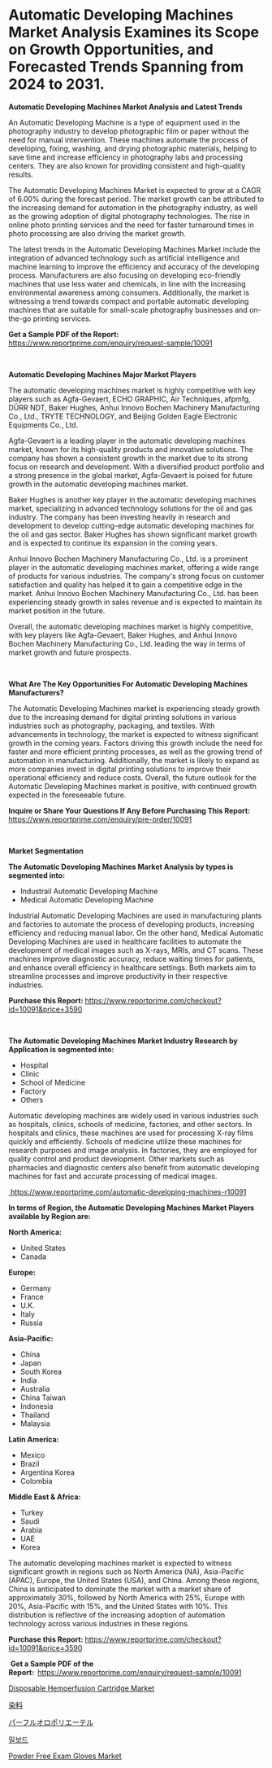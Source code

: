 <p><h1>Automatic Developing Machines Market Analysis Examines its Scope on Growth Opportunities, and Forecasted Trends Spanning from 2024 to 2031.</h1></p><p><strong>Automatic Developing Machines Market Analysis and Latest Trends</strong></p>
<p><p>An Automatic Developing Machine is a type of equipment used in the photography industry to develop photographic film or paper without the need for manual intervention. These machines automate the process of developing, fixing, washing, and drying photographic materials, helping to save time and increase efficiency in photography labs and processing centers. They are also known for providing consistent and high-quality results.</p><p>The Automatic Developing Machines Market is expected to grow at a CAGR of 6.00% during the forecast period. The market growth can be attributed to the increasing demand for automation in the photography industry, as well as the growing adoption of digital photography technologies. The rise in online photo printing services and the need for faster turnaround times in photo processing are also driving the market growth.</p><p>The latest trends in the Automatic Developing Machines Market include the integration of advanced technology such as artificial intelligence and machine learning to improve the efficiency and accuracy of the developing process. Manufacturers are also focusing on developing eco-friendly machines that use less water and chemicals, in line with the increasing environmental awareness among consumers. Additionally, the market is witnessing a trend towards compact and portable automatic developing machines that are suitable for small-scale photography businesses and on-the-go printing services.</p></p>
<p><strong>Get a Sample PDF of the Report:&nbsp;</strong> <a href="https://www.reportprime.com/enquiry/request-sample/10091">https://www.reportprime.com/enquiry/request-sample/10091</a></p>
<p>&nbsp;</p>
<p><strong>Automatic Developing Machines Major Market Players</strong></p>
<p><p>The automatic developing machines market is highly competitive with key players such as Agfa-Gevaert, ECHO GRAPHIC, Air Techniques, afpmfg, DÜRR NDT, Baker Hughes, Anhui Innovo Bochen Machinery Manufacturing Co., Ltd., TRYTE TECHNOLOGY, and Beijing Golden Eagle Electronic Equipments Co., Ltd.</p><p>Agfa-Gevaert is a leading player in the automatic developing machines market, known for its high-quality products and innovative solutions. The company has shown a consistent growth in the market due to its strong focus on research and development. With a diversified product portfolio and a strong presence in the global market, Agfa-Gevaert is poised for future growth in the automatic developing machines market.</p><p>Baker Hughes is another key player in the automatic developing machines market, specializing in advanced technology solutions for the oil and gas industry. The company has been investing heavily in research and development to develop cutting-edge automatic developing machines for the oil and gas sector. Baker Hughes has shown significant market growth and is expected to continue its expansion in the coming years.</p><p>Anhui Innovo Bochen Machinery Manufacturing Co., Ltd. is a prominent player in the automatic developing machines market, offering a wide range of products for various industries. The company's strong focus on customer satisfaction and quality has helped it to gain a competitive edge in the market. Anhui Innovo Bochen Machinery Manufacturing Co., Ltd. has been experiencing steady growth in sales revenue and is expected to maintain its market position in the future.</p><p>Overall, the automatic developing machines market is highly competitive, with key players like Agfa-Gevaert, Baker Hughes, and Anhui Innovo Bochen Machinery Manufacturing Co., Ltd. leading the way in terms of market growth and future prospects.</p></p>
<p>&nbsp;</p>
<p><strong>What Are The Key Opportunities For Automatic Developing Machines Manufacturers?</strong></p>
<p><p>The Automatic Developing Machines market is experiencing steady growth due to the increasing demand for digital printing solutions in various industries such as photography, packaging, and textiles. With advancements in technology, the market is expected to witness significant growth in the coming years. Factors driving this growth include the need for faster and more efficient printing processes, as well as the growing trend of automation in manufacturing. Additionally, the market is likely to expand as more companies invest in digital printing solutions to improve their operational efficiency and reduce costs. Overall, the future outlook for the Automatic Developing Machines market is positive, with continued growth expected in the foreseeable future.</p></p>
<p><strong>Inquire or Share Your Questions If Any Before Purchasing This Report:</strong> <a href="https://www.reportprime.com/enquiry/pre-order/10091">https://www.reportprime.com/enquiry/pre-order/10091</a></p>
<p>&nbsp;</p>
<p><strong>Market Segmentation</strong></p>
<p><strong>The Automatic Developing Machines Market Analysis by types is segmented into:</strong></p>
<p><ul><li>Industrail Automatic Developing Machine</li><li>Medical Automatic Developing Machine</li></ul></p>
<p><p>Industrial Automatic Developing Machines are used in manufacturing plants and factories to automate the process of developing products, increasing efficiency and reducing manual labor. On the other hand, Medical Automatic Developing Machines are used in healthcare facilities to automate the development of medical images such as X-rays, MRIs, and CT scans. These machines improve diagnostic accuracy, reduce waiting times for patients, and enhance overall efficiency in healthcare settings. Both markets aim to streamline processes and improve productivity in their respective industries.</p></p>
<p><strong>Purchase this Report:&nbsp;</strong><a href="https://www.reportprime.com/checkout?id=10091&price=3590">https://www.reportprime.com/checkout?id=10091&price=3590</a></p>
<p>&nbsp;</p>
<p><strong>The Automatic Developing Machines Market Industry Research by Application is segmented into:</strong></p>
<p><ul><li>Hospital</li><li>Clinic</li><li>School of Medicine</li><li>Factory</li><li>Others</li></ul></p>
<p><p>Automatic developing machines are widely used in various industries such as hospitals, clinics, schools of medicine, factories, and other sectors. In hospitals and clinics, these machines are used for processing X-ray films quickly and efficiently. Schools of medicine utilize these machines for research purposes and image analysis. In factories, they are employed for quality control and product development. Other markets such as pharmacies and diagnostic centers also benefit from automatic developing machines for fast and accurate processing of medical images.</p></p>
<p><a href="https://www.reportprime.com/automatic-developing-machines-r10091">&nbsp;https://www.reportprime.com/automatic-developing-machines-r10091</a></p>
<p><strong>In terms of Region, the Automatic Developing Machines Market Players available by Region are:</strong></p>
<p>
    <p> <strong> North America: </strong>
        <ul>
            <li>United States</li>
            <li>Canada</li>
        </ul>
        </p> 
    <p> <strong> Europe: </strong>
        <ul>
            <li>Germany</li>
            <li>France</li>
            <li>U.K.</li>
            <li>Italy</li>
            <li>Russia</li>
        </ul>
        </p> 
    <p> <strong> Asia-Pacific: </strong>
        <ul>
            <li>China</li>
            <li>Japan</li>
            <li>South Korea</li>
            <li>India</li>
            <li>Australia</li>
            <li>China Taiwan</li>
            <li>Indonesia</li>
            <li>Thailand</li>
            <li>Malaysia</li>
        </ul>
        </p> 
    <p> <strong> Latin America: </strong>
        <ul>
            <li>Mexico</li>
            <li>Brazil</li>
            <li>Argentina Korea</li>
            <li>Colombia</li>
        </ul>
        </p> 
    <p> <strong> Middle East & Africa: </strong>
        <ul>
            <li>Turkey</li>
            <li>Saudi</li>
            <li>Arabia</li>
            <li>UAE</li>
            <li>Korea</li>
        </ul>
    </p>
    </p>
<p><p>The automatic developing machines market is expected to witness significant growth in regions such as North America (NA), Asia-Pacific (APAC), Europe, the United States (USA), and China. Among these regions, China is anticipated to dominate the market with a market share of approximately 30%, followed by North America with 25%, Europe with 20%, Asia-Pacific with 15%, and the United States with 10%. This distribution is reflective of the increasing adoption of automation technology across various industries in these regions.</p></p>
<p><strong>Purchase this Report: </strong><a href="https://www.reportprime.com/checkout?id=10091&price=3590">https://www.reportprime.com/checkout?id=10091&price=3590</a></p>
<p>&nbsp;<strong>Get a Sample PDF of the Report:&nbsp;&nbsp;</strong><a href="https://www.reportprime.com/enquiry/request-sample/10091">https://www.reportprime.com/enquiry/request-sample/10091</a></p>
<p><strong></strong></p>
<p><p><a href="https://github.com/LeilaniWyman2021/Market-Research-Report-List-1/blob/main/disposable-hemoerfusion-cartridge-market.md">Disposable Hemoerfusion Cartridge Market</a></p><p><a href="https://github.com/mares423/Market-Research-Report-List-1/blob/main/371152079195.md">染料</a></p><p><a href="https://github.com/FredaJerde/Market-Research-Report-List-1/blob/main/420491979196.md">パーフルオロポリエーテル</a></p><p><a href="https://github.com/rustymarie2024/Market-Research-Report-List-1/blob/main/567503474110.md">밀보드</a></p><p><a href="https://github.com/NikolasKirlin2023/Market-Research-Report-List-1/blob/main/powder-free-exam-gloves-market.md">Powder Free Exam Gloves Market</a></p></p>